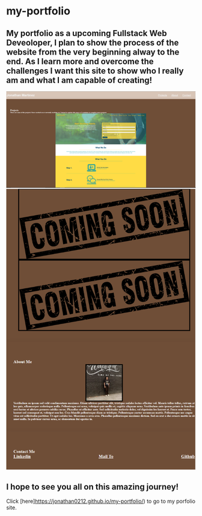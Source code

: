 # my-portfolio
<h2> My portfolio as a upcoming Fullstack Web Deveoloper, I plan to show the process of the website from the very beginning alway to the end. As I learn more and overcome the challenges I want this site to show who I really am and what I am capable of creating! </h2>

![Screenshot1](assets\images\Screenshot_2.png)
![Screenshot2](assets\images\Screenshot_3.png)

<h2>I hope to see you all on this amazing journey!</h2

Click [here]https://jonathan0212.github.io/my-portfolio/) to go to my porfolio site.

